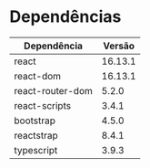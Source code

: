 # Dependências 

|  Dependência |  Versão |
|--------------|---------|
| react | 16.13.1 |
| react-dom | 16.13.1 |
| react-router-dom | 5.2.0 |
| react-scripts | 3.4.1 |
| bootstrap | 4.5.0 |
| reactstrap | 8.4.1 |
| typescript | 3.9.3 |